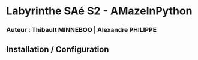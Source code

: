 # Labyrinthe SAé S2 - AMazeInPython

### Auteur : Thibault MINNEBOO | Alexandre PHILIPPE

## Installation / Configuration

